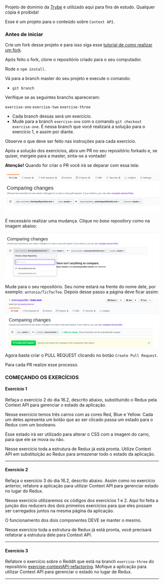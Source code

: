 Projeto de dominio da [Trybe](https://www.betrybe.com/) e utilizado aqui para fins de estudo. Qualquer cópia é proíbida! 

Esse é um projeto para o conteúdo sobre `Context API`.

### Antes de iniciar

Crie um fork desse projeto e para isso siga esse [tutorial de como realizar um fork](https://guides.github.com/activities/forking/).

Após feito o fork, clone o repositório criado para o seu computador.

Rode o `npm install`.

Vá para a branch master do seu projeto e execute o comando:
- `git branch` 

Verifique se as seguintes branchs apareceram:

  `exercise-one`
  `exercise-two`
  `exercise-three`

- Cada branch dessas será um exercício.
- Mude para a branch `exercise-one` com o comando `git checkout exercise-one`. É nessa branch que você realizará a solução para o exercício 1, e assim por diante.

Observe o que deve ser feito nas instruções para cada exercício.

Após a solução dos exercícios, abra um PR no seu repositório forkado e, se quiser, mergeie para a master, sinta-se a vontade!

**Atenção!** Quando for criar o PR você irá se deparar com essa tela:

![PR do exercício](images/example-pr.png)

É necessário realizar uma mudança. Clique no *base repository* como na imagem abaixo:

![Mudando a base do repositório](images/change-base.png)

Mude para o seu repositório. Seu nome estará na frente do nome dele, por exemplo: `antonio/TicTacToe`. Depois desse passo a página deve ficar assim:

![Após mudança](images/after-change.png)

Agora basta criar o PULL REQUEST clicando no botão `Create Pull Request`.

Para cada PR realize esse processo.

### COMEÇANDO OS EXERCÍCIOS

#### Exercício 1

Refaça o exercício 2 do dia 16.2, descrito abaixo, substituindo o Redux pela Context API para gerenciar o estado da aplicação.

Nesse exercício temos três carros com as cores Red, Blue e Yellow. Cada um deles apresenta um botão que ao ser clicado passa um estado para o Redux com um booleano.

Esse estado irá ser utilizado para alterar o CSS com a imagem do carro, para que ele se mova ou não.

Nesse exercício toda a estrutura de Redux já está pronta. Utilize Context API em substituição ao Redux para armazenar todo o estado da aplicação.

---

#### Exercício 2

Refaça o exercício 3 do dia 16.2, descrito abaixo. Assim como no exercício anterior, refatore a aplicação para utilizar Context API para gerenciar estado no lugar do Redux.

Nesse exercício utilizaremos os códigos dos exercícios 1 e 2. Aqui foi feita a junção dos reducers dos dois primeiros exercícios para que eles possam ser carregados juntos na mesma página da aplicação.

O funcionamento dos dois componentes DEVE se manter o mesmo.

Nesse exercício toda a estrutura de Redux já está pronta, você precisará refatorar a estrutura dele para Context API.

---

#### Exercício 3 

Refatore o exercício sobre o Reddit que está na branch `exercise-three` do repositório [exercise-contextAPI-refactoring](https://github.com/tryber/exercise-contextAPI-refactoring/tree/master). Mofique a aplicação para utilizar Context API para gerenciar o estado no lugar de Redux.

---
